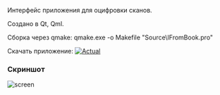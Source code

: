 Интерфейс приложения для оцифровки сканов.

Создано в Qt, Qml.

Сборка через qmake: qmake.exe -o Makefile "Source\IFromBook.pro"

Скачать приложение: [![Actual](https://img.shields.io/badge/Build-1.0-green)](https://github.com/AntKerf/Examples/releases/tag/IFB_1.0)
### Скриншот
![screen](https://i.ibb.co/KLVmsJp/image.png)

